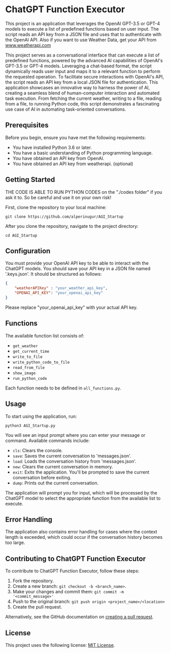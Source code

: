 # ChatGPT Function Executor

This project is an application that leverages the OpenAI GPT-3.5 or GPT-4 models to execute a list of predefined functions based on user input. The script reads an API key from a JSON file and uses that to authenticate with the OpenAI API. Also if you want to use Weather Data, get your API from www.weatherapi.com

This project serves as a conversational interface that can execute a list of predefined functions, powered by the advanced AI capabilities of OpenAI's GPT-3.5 or GPT-4 models. Leveraging a chat-based format, the script dynamically reads user input and maps it to a relevant function to perform the requested operation. To facilitate secure interactions with OpenAI's API, the script reads an API key from a local JSON file for authentication. This application showcases an innovative way to harness the power of AI, creating a seamless blend of human-computer interaction and automated task execution. From fetching the current weather, writing to a file, reading from a file, to running Python code, this script demonstrates a fascinating use case of AI in automating task-oriented conversations.


## Prerequisites

Before you begin, ensure you have met the following requirements:
* You have installed Python 3.6 or later.
* You have a basic understanding of Python programming language.
* You have obtained an API key from OpenAI.
* You have obtained an API key from weatherapi. (optional)

## Getting Started

THE CODE IS ABLE TO RUN PYTHON CODES on the "./codes folder" if you ask it to. So be careful and use it on your own risk!

First, clone the repository to your local machine:

```
git clone https://github.com/alperinugur/AGI_Startup
```

After you clone the repository, navigate to the project directory:

```
cd AGI_Startup
```

## Configuration

You must provide your OpenAI API key to be able to interact with the ChatGPT models. You should save your API key in a JSON file named '.keys.json'. It should be structured as follows:

```json
{
    "weatherAPIKey" : "your_weather_api_key",
    "OPENAI_API_KEY": "your_openai_api_key"
}
```

Please replace "your_openai_api_key" with your actual API key. 

## Functions

The available function list consists of:

- `get_weather`
- `get_current_time`
- `write_to_file`
- `write_python_code_to_file`
- `read_from_file`
- `show_image`
- `run_python_code`

Each function needs to be defined in `all_functions.py`.

## Usage

To start using the application, run:

```
python3 AGI_Startup.py
```

You will see an input prompt where you can enter your message or command. Available commands include:

- `cls`: Clears the console.
- `save`: Saves the current conversation to 'messages.json'.
- `load`: Loads the conversation history from 'messages.json'.
- `new`: Clears the current conversation in memory.
- `exit`: Exits the application. You'll be prompted to save the current conversation before exiting.
- `dump`: Prints out the current conversation.

The application will prompt you for input, which will be processed by the ChatGPT model to select the appropriate function from the available list to execute.

## Error Handling

The application also contains error handling for cases where the context length is exceeded, which could occur if the conversation history becomes too large.

## Contributing to ChatGPT Function Executor

To contribute to ChatGPT Function Executor, follow these steps:

1. Fork the repository.
2. Create a new branch: `git checkout -b <branch_name>`.
3. Make your changes and commit them: `git commit -m '<commit_message>'`
4. Push to the original branch: `git push origin <project_name>/<location>`
5. Create the pull request.

Alternatively, see the GitHub documentation on [creating a pull request](https://help.github.com/en/github/collaborating-with-issues-and-pull-requests/creating-a-pull-request).

## License

This project uses the following license: [MIT License](https://opensource.org/licenses/MIT).
